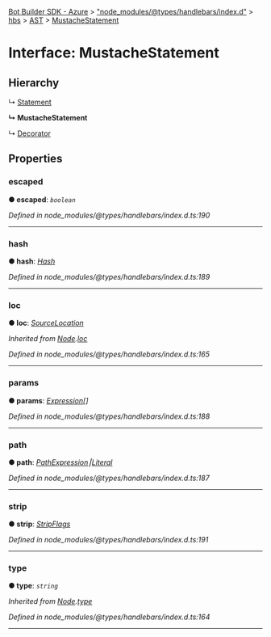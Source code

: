 [Bot Builder SDK - Azure](../README.md) > ["node_modules/@types/handlebars/index.d"](../modules/_node_modules__types_handlebars_index_d_.md) > [hbs](../modules/_node_modules__types_handlebars_index_d_.hbs.md) > [AST](../modules/_node_modules__types_handlebars_index_d_.hbs.ast.md) > [MustacheStatement](../interfaces/_node_modules__types_handlebars_index_d_.hbs.ast.mustachestatement.md)



# Interface: MustacheStatement

## Hierarchy


↳  [Statement](_node_modules__types_handlebars_index_d_.hbs.ast.statement.md)

**↳ MustacheStatement**

↳  [Decorator](_node_modules__types_handlebars_index_d_.hbs.ast.decorator.md)











## Properties
<a id="escaped"></a>

###  escaped

**●  escaped**:  *`boolean`* 

*Defined in node_modules/@types/handlebars/index.d.ts:190*





___

<a id="hash"></a>

###  hash

**●  hash**:  *[Hash](_node_modules__types_handlebars_index_d_.hbs.ast.hash.md)* 

*Defined in node_modules/@types/handlebars/index.d.ts:189*





___

<a id="loc"></a>

###  loc

**●  loc**:  *[SourceLocation](_node_modules__types_handlebars_index_d_.hbs.ast.sourcelocation.md)* 

*Inherited from [Node](_node_modules__types_handlebars_index_d_.hbs.ast.node.md).[loc](_node_modules__types_handlebars_index_d_.hbs.ast.node.md#loc)*

*Defined in node_modules/@types/handlebars/index.d.ts:165*





___

<a id="params"></a>

###  params

**●  params**:  *[Expression](_node_modules__types_handlebars_index_d_.hbs.ast.expression.md)[]* 

*Defined in node_modules/@types/handlebars/index.d.ts:188*





___

<a id="path"></a>

###  path

**●  path**:  *[PathExpression](_node_modules__types_handlebars_index_d_.hbs.ast.pathexpression.md)⎮[Literal](_node_modules__types_handlebars_index_d_.hbs.ast.literal.md)* 

*Defined in node_modules/@types/handlebars/index.d.ts:187*





___

<a id="strip"></a>

###  strip

**●  strip**:  *[StripFlags](_node_modules__types_handlebars_index_d_.hbs.ast.stripflags.md)* 

*Defined in node_modules/@types/handlebars/index.d.ts:191*





___

<a id="type"></a>

###  type

**●  type**:  *`string`* 

*Inherited from [Node](_node_modules__types_handlebars_index_d_.hbs.ast.node.md).[type](_node_modules__types_handlebars_index_d_.hbs.ast.node.md#type)*

*Defined in node_modules/@types/handlebars/index.d.ts:164*





___


